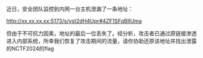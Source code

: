 近日，安全团队监控到内网一台主机泄漏了一条地址：

http://xx.xx.xx.xx:5173/s/yst2dH4Upr#4ZF1SFqBlIUma

但由于不可抗力因素，地址的最后一位丢失了。经分析，攻击者已通过原链接渗透进入内部系统，所幸我们恢复了攻击期间的流量，请你协助还原该地址并找出泄露的NCTF2024的flag

